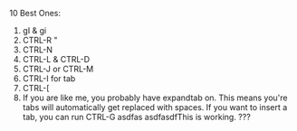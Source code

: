 10 Best Ones:

1. gI & gi
2. CTRL-R "
3. CTRL-N
4. CTRL-L & CTRL-D
5. CTRL-J or CTRL-M
6. CTRL-I for tab
7. CTRL-[
8. If you are like me, you probably have expandtab on. This means you're tabs
will automatically get replaced with spaces. If you want to insert a tab, you
can run CTRL-G <TAB>
            asdfas
asdfasdfThis is working. ???

